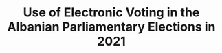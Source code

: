 ---
title: "Use of Electronic Voting in the Albanian Parliamentary Elections in 2021"
collection: publications
permalink: /publications/2021-10-Use-of-Electronic-Voting-in-the-Albanian-Parliamentary-Elections-in-2021
venue: 'In the proceedings of Electronic Voting - 6th International Joint Conference on Electronic Voting (E-Vote-ID 2021)'
paperurl: 'http://hdl.handle.net/10062/74533'
citation: ' <b>Jurlind Budurushi</b>, &quot;Use of Electronic Voting in the Albanian Parliamentary Elections in 2021.&quot; In the proceedings of Electronic Voting - 6th International Joint Conference on Electronic Voting (E-Vote-ID 2021)'
---